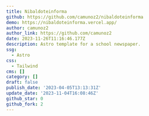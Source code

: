 ```yaml
---
title: Nibaldoteinforma
github: https://github.com/camunoz2/nibaldoteinforma
demo: https://nibaldoteinforma.vercel.app/
author: camunoz2
author_link: https://github.com/camunoz2
date: 2023-11-26T11:16:46.177Z
description: Astro template for a school newspaper.
ssg:
  - Astro
css:
  - Tailwind
cms: []
category: []
draft: false
publish_date: '2023-04-05T13:13:31Z'
update_date: '2023-11-04T16:08:46Z'
github_star: 0
github_fork: 2
---
```

